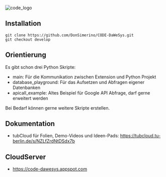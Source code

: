 ![code_logo](https://github.com/DonSimerino/CODE-DaWeSys/blob/758d38ba7d12108145f60b0537d93096739a921f/icons/code_logo.png)
## Installation
```
git clone https://github.com/DonSimerino/CODE-DaWeSys.git 
git checkout develop
```
## Orientierung
Es gibt schon drei Python Skripte:
* main: Für die Kommunikation zwischen Extension und Python Projekt
* database_playground: Für das Aufsetzen und Abfragen eigener Datenbanken
* apicall_example: Altes Beispiel für Google API Abfrage, darf gerne erweitert werden

Bei Bedarf können gerne weitere Skripte erstellen.

## Dokumentation
* tubCloud für Folien, Demo-Videos und Ideen-Pads: https://tubcloud.tu-berlin.de/s/NZLfZrdNtDSdx7b

## CloudServer
*  https://code-dawesys.appspot.com